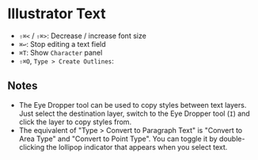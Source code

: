 # Illustrator Text

- `⇧⌘<` / `⇧⌘>`: Decrease / increase font size
- `⌘↩`: Stop editing a text field
- `⌘T`: Show `Character` panel
- `⇧⌘O`, `Type > Create Outlines`:

## Notes

- The Eye Dropper tool can be used to copy styles between text layers. Just select the destination layer, switch to the Eye Dropper tool (`I`) and click the layer to copy styles from.
- The equivalent of "Type > Convert to Paragraph Text" is "Convert to Area Type" and "Convert to Point Type". You can toggle it by double-clicking the lollipop indicator that appears when you select text.
